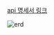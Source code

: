 [api 명세서 링크](https://documenter.getpostman.com/view/31748979/2sB2qZFNbS)

![erd](https://github.com/user-attachments/assets/2e83d423-70b7-4e19-967e-e618f3733bf4)
